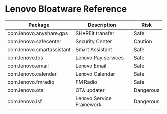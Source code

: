 # Lenovo Bloatware Reference

| Package | Description | Risk |
|---------|-------------|------|
| com.lenovo.anyshare.gps | SHAREit transfer | Safe |
| com.lenovo.safecenter | Security Center | Caution |
| com.lenovo.smartassistant | Smart Assistant | Safe |
| com.lenovo.lps | Lenovo Pay services | Safe |
| com.lenovo.email | Lenovo Email | Safe |
| com.lenovo.calendar | Lenovo Calendar | Safe |
| com.lenovo.fmradio | FM Radio | Safe |
| com.lenovo.ota | OTA updater | Dangerous |
| com.lenovo.lsf | Lenovo Service Framework | Dangerous |
